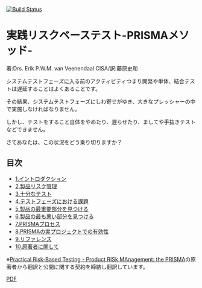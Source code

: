[![Build Status](https://travis-ci.org/freddiefujiwara/prisma.svg?branch=master)](https://travis-ci.org/freddiefujiwara/prisma)
# 実践リスクベーステスト-PRISMAメソッド-

著:Drs. Erik P.W.M. van Veenendaal CISA/訳:藤原史和

システムテストフェーズに入る前のアクティビティつまり開発や単体、結合テストは遅延することはよくあることです。

その結果、システムテストフェーズにしわ寄せがゆき、大きなプレッシャーの中で実施しなければなりません。

しかし、テストをすること自体をやめたり、遅らせたり、ましてや手抜きテストなどできません。

さてあなたは、この状況をどう乗り切りますか？

## 目次

* [1.イントロダクション](1.Intoroduction.md)
* [2.製品リスク管理](2.ProductRiskManagement.md)
* [3.十分なテスト](3.GoodEnoughTesting.md)
* [4.テストフェーズにおける課題](4.TheTestingChellenge.md)
* [5.製品の最重要部分を見つける](5.TheMostImportantPartsOfTheProduct.md)
* [6.製品の最も悪い部分を見つける](6.TheWorstAreaOfTheProduct.md)
* [7.PRISMAプロセス](7.ThePRISMAProcess.md)
* [8.PRISMAの実プロジェクトでの有効性](8.PracticalExperiences.md)
* [9.リファレンス](9.Referrences.md)
* [10.原著者に関して](10.Biography.md)

※[Practical Risk-Based Testing - Product RISk MAnagement: the PRISMA](http://www.erikvanveenendaal.nl/NL/files/e-book%20PRISMA.pdf)の原著者から翻訳と公開に関する契約を締結し翻訳しています。

[PDF](https://github.com/freddiefujiwara/prisma/blob/gh-pages/dist/master-prisma.pdf)
